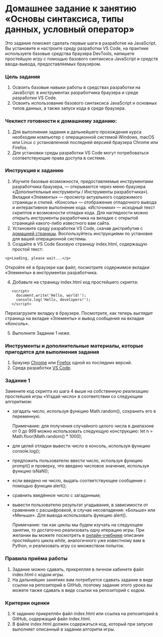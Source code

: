 # Домашнее задание к занятию «Основы синтаксиса, типы данных, условный оператор»

Это задание поможет сделать первые шаги в разработке на JavaScript. Вы установите и настроите среду разработки VS Code, на практике используете базовые средства браузера DevTools, напишете простейшую игру с помощью базового синтаксиса JavaScript и средств ввода-вывода, предоставляемых браузером.

### Цель задания

1. Освоить базовые навыки работы в средствах разработки на JavaScript: в инструментах разработчика браузера и среде разработки VS Code.
2. Освоить использование базового синтаксиса JavaScript и основных типов данных, а также запуск кода в среде браузера.

### Чеклист готовности к домашнему заданию:

1. Для выполнения задания и дальнейшего прохождения курса необходим компьютер с операционной системой Windows, macOS или Linux с установленной последней версией браузера Chrome или Firefox.
2. Для установки среды разработки VS Code могут потребоваться соответствующие права доступа в системе.

### Инструкция к заданию

1. Изучите базовые возможности, предоставляемые инструментами разработчика браузера, — открываются через меню браузера «Дополнительные инструменты / Инструменты разработчика»). Вкладки «Элементы» — просмотр актуального содержимого страницы и стилей. «Консоль» — отображение отладочного вывода и интерактивное выполнение кода. «Источники» — исходный текст скриптов и возможности отладки кода. Для наглядности можно открыть инструменты разработчика на вкладке с открытой страницей какого-либо известного вам сайта.
2. Установите среду разработки VS Code, скачав дистрибутив с [домашней страницы](https://code.visualstudio.com). Воспользуйтесь инструкциями по установке для вашей операционной системы.
3. Создайте в VS Code базовую страницу index.html, содержащую простой текст:
```
<p>Loading, please wait...</p>
```
Откройте её в браузере как файл, посмотрите содержимое вкладки «Элементы» в инструментах разработчика.

4. Добавьте на страницу index.html код простейшего скрипта:
```
   <script>
     document.write('Hello, world!');
     console.log('Hello, developers!');
   </script>
```
   Перезагрузите вкладку в браузере. Посмотрите, как теперь выглядит страница на вкладке «Элементы» и вывод сообщения на вкладке «Консоль».

5. Выполните Задание 1 ниже.

### Инструменты и дополнительные материалы, которые пригодятся для выполнения задания

1. Браузер [Chrome](https://www.google.com/intl/ru/chrome/) или [Firefox](https://www.mozilla.org/ru/firefox/new/) одной из последних версий.
2. Среда разработки [VS Code](https://code.visualstudio.com).

### Задание 1

Замените код скрипта из шага 4 выше на собственную реализацию простейшей игры «Угадай число» в соответствии со следующим алгоритмом:

- загадать число, используя функцию Math.random(), сохранить его в переменную.
  
  Примечание: для получения случайного целого числа в диапазоне от 0 до 999 можно использовать следующую конструкцию: let n = Math.floor(Math.random() * 1000);
- для целей отладки вывести число в консоль, используя функцию console.log();
- предложить пользователю ввести число, используя функцию prompt() и проверку, что введено числовое значение, используя функцию isNaN();
- если введено не число, выдать соответствующее сообщение с помощью функции alert();
- сравнить введённое число с загаданным;
- вывести пользователю результат угадывания, в зависимости от сравнения с расшифровкой, в случае несовпадения: «Больше» или «Меньше». Для вывода использовать функцию alert().
  
  Примечание: так как циклы мы будем изучать на следующем занятии, то достаточно реализовать одну итерацию игры. При желании вы можете посмотреть в [онлайн-учебнике](https://learn.javascript.ru/while-for) описание простейшего цикла while, аналогичного уже известному вам в Python, и реализовать игру со множеством попыток.

### Правила приёма работы

1. Задание можно сдавать, прикрепляя в личном кабинете файл index.html с кодом игры.
2. На дальнейших занятиях вам потребуется сдавать задание в виде ссылки на репозиторий в GitHub, поэтому задание этого урока вы можете также сдавать в виде ссылки на репозиторий с кодом.

### Критерии оценки

1. К заданию прикреплён файл index.html или ссылка на репозиторий в GitHub, содержащий файл index.html.
2. В файле index.html должен содержаться код, который при запуске выполняет описанный в задании алгоритм игры.
